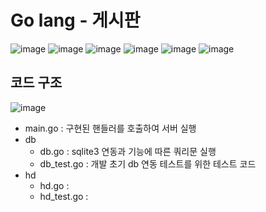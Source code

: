 # Go lang - 게시판
![image](https://img.shields.io/badge/-html-red)
![image](https://img.shields.io/badge/-javascript-yellow)
![image](https://img.shields.io/badge/-css-blue)
![image](https://img.shields.io/badge/-bootstrap-blueviolet)
![image](https://img.shields.io/badge/-go-green)
![image](https://img.shields.io/badge/-sqlite3-9cf)


## 코드 구조
![image](https://user-images.githubusercontent.com/94525599/157183333-1a330d99-c36d-46f4-9db9-d15814b562f2.png)

- main.go : 구현된 핸들러를 호출하여 서버 실행
- db
  - db.go : sqlite3 연동과 기능에 따른 쿼리문 실행
  - db_test.go : 개발 초기 db 연동 테스트를 위한 테스트 코드
- hd
  - hd.go : 
  - hd_test.go : 
